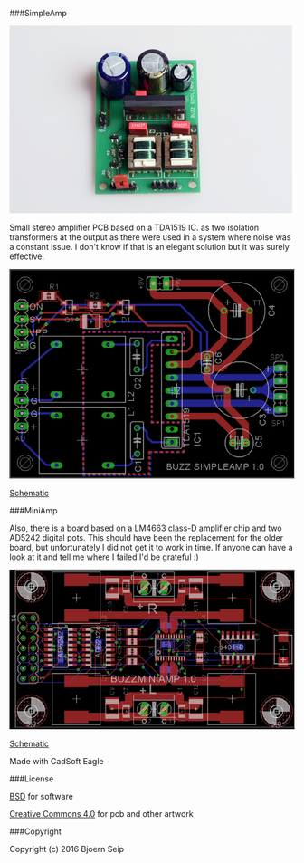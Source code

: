 
###SimpleAmp  

![Eagle PCB](Images/500_simpleamp.JPG)

Small stereo amplifier PCB based on a TDA1519 IC. as two isolation transformers at the output as there were used in a system where noise was a constant issue. I don't know if that is an elegant solution but it was surely effective.

![Eagle PCB](Images/SimpleAmp-01.brd.png)

[Schematic](Images/SimpleAmp-01.sch.png)


###MiniAmp

Also, there is a board based on a LM4663 class-D amplifier chip and two AD5242 digital pots. This should have been the replacement for the older board, but unfortunately I did not get it to work in time. If anyone can have a look at it and tell me where I failed I'd be grateful :)

![Eagle PCB](Images/MiniAmp-01.brd.png)

[Schematic](Images/MiniAmp-01.sch.png)


Made with CadSoft Eagle

###License

[BSD](LICENSE-BSD.txt) for software

[Creative Commons 4.0](LICENSE-CC.txt) for pcb and other artwork


###Copyright

Copyright (c) 2016 Bjoern Seip

